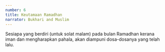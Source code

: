 ```yaml
---
number: 6
title: Keutamaan Ramadhan
narrator: Bukhari and Muslim
---
```


Sesiapa yang berdiri (untuk solat malam) pada bulan Ramadhan kerana iman dan mengharapkan pahala, akan diampuni dosa-dosanya yang telah lalu.
